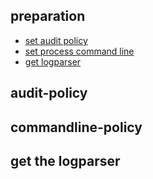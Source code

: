 ## preparation
 - [set audit policy](#audit-policy)
 - [set process command line](#commandline-policy)
 - [get logparser](#get-the-logparser)

## audit-policy
## commandline-policy
## get the logparser